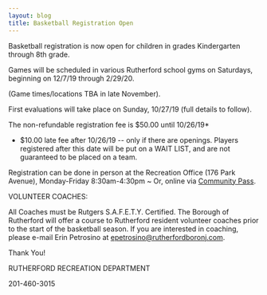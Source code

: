 ```yaml
---
layout: blog
title: Basketball Registration Open
---
```


Basketball registration is now open for children in grades Kindergarten through 8th grade.

Games will be scheduled in various Rutherford school gyms on Saturdays, beginning on 12/7/19 through 2/29/20. 

(Game times/locations TBA in late November).

First evaluations will take place on Sunday, 10/27/19 (full details to follow).

 

The non-refundable registration fee is $50.00 until 10/26/19* 

* $10.00 late fee after 10/26/19 -- only if there are openings. Players registered after this date will be put on a WAIT LIST, and are not guaranteed to be placed on a team.

 
Registration can be done in person at the Recreation Office (176 Park Avenue), Monday-Friday 8:30am-4:30pm ~ Or, online via [Community Pass](https://register.communitypass.net/reg/index.cfm).
 

VOLUNTEER COACHES:

All Coaches must be Rutgers S.A.F.E.T.Y. Certified. The Borough of Rutherford will offer a course to Rutherford resident volunteer coaches prior to the start of the basketball season.
If you are interested in coaching, please e-mail Erin Petrosino at epetrosino@rutherfordboronj.com. 
 

Thank You!

RUTHERFORD RECREATION DEPARTMENT

201-460-3015
